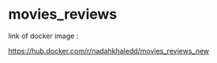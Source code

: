 # movies_reviews

link of docker image : 

https://hub.docker.com/r/nadahkhaledd/movies_reviews_new
